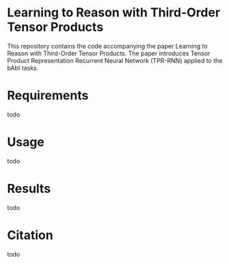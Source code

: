 # Learning to Reason with Third-Order Tensor Products
This repository contains the code accompanying the paper Learning to Reason with Third-Order Tensor Products. The paper introduces Tensor Product Representation Recurrent Neural Network (TPR-RNN) applied to the bAbI tasks. 

# Requirements
todo

# Usage
todo

# Results
todo

# Citation
todo
